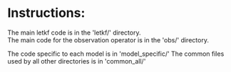 # Instructions:  

The main letkf code is in the 'letkf/' directory.  
The main code for the observation operator is in the 'obs/' directory.

The code specific to  each model is in 'model_specific/'
The common files used by all other directories is in 'common_all/'
